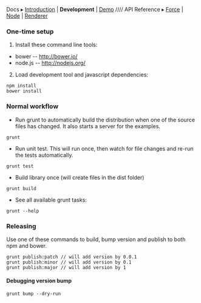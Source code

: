 Docs ▸
[Introduction](../README.md) |
**Development** |
[Demo](http://twitter.github.io/labella.js/) ////
API Reference ▸
[Force](Force.md) |
[Node](Node.md) |
[Renderer](Renderer.md)

### One-time setup

1) Install these command line tools:

- bower   -- http://bower.io/
- node.js -- http://nodejs.org/

2) Load development tool and javascript dependencies:

```
npm install
bower install
```

### Normal workflow

- Run grunt to automatically build the distribution when one of the source files has changed. It also starts a server for the examples.

```
grunt
```

- Run unit test. This will run once, then watch for file changes and re-run the tests automatically.

```
grunt test
```

- Build library once (will create files in the dist folder)

```
grunt build
```

- See all available grunt tasks:

```
grunt --help
```

### Releasing

Use one of these commands to build, bump version and publish to both npm and bower.

```
grunt publish:patch // will add version by 0.0.1
grunt publish:minor // will add version by 0.1
grunt publish:major // will add version by 1
```

#### Debugging version bump

```
grunt bump --dry-run
```